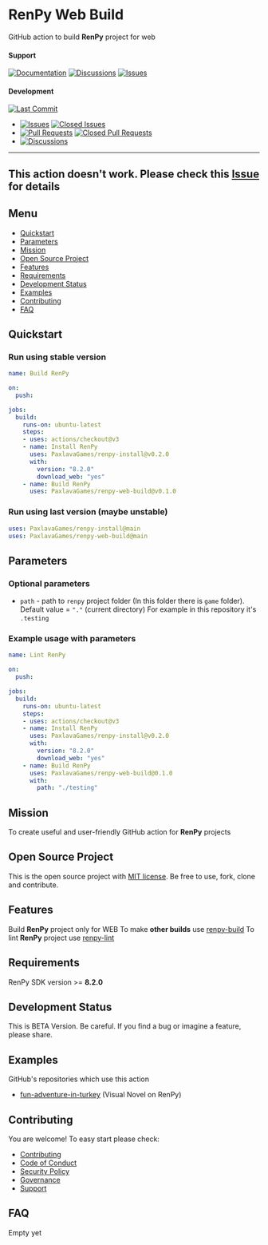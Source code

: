 # RenPy Web Build

GitHub action to build **RenPy** project for web

#### Support
[![Documentation](https://img.shields.io/badge/docs-0094FF.svg)][documentation_path]
[![Discussions](https://img.shields.io/badge/discussions-ff0068.svg)](https://github.com/PaxlavaGames/renpy-web-build/discussions/)
[![Issues](https://img.shields.io/badge/issues-11AE13.svg)](https://github.com/PaxlavaGames/renpy-web-build/issues/)

#### Development
[![Last Commit](https://img.shields.io/github/last-commit/PaxlavaGames/renpy-web-build/main
)](https://github.com/PaxlavaGames/renpy-web-build)
- [![Issues](https://img.shields.io/github/issues/PaxlavaGames/renpy-web-build
)](https://github.com/PaxlavaGames/renpy-web-build/issues/)
[![Closed Issues](https://img.shields.io/github/issues-closed/PaxlavaGames/renpy-web-build
)](https://github.com/PaxlavaGames/renpy-web-build/issues/)
- [![Pull Requests](https://img.shields.io/github/issues-pr/PaxlavaGames/renpy-web-build
)](https://github.com/PaxlavaGames/renpy-web-build/pulls)
[![Closed Pull Requests](https://img.shields.io/github/issues-pr-closed-raw/PaxlavaGames/renpy-web-build
)](https://github.com/PaxlavaGames/renpy-web-build/pulls)
- [![Discussions](https://img.shields.io/github/discussions/PaxlavaGames/renpy-web-build
)](https://github.com/PaxlavaGames/renpy-web-build/discussions/)

[//]: # (#### Repository Stats)

[//]: # ([![Stars]&#40;https://img.shields.io/github/stars/PaxlavaGames/renpy-web-build)

[//]: # (&#41;]&#40;https://github.com/PaxlavaGames/renpy-web-build&#41;)

[//]: # ([![Contributors]&#40;https://img.shields.io/github/contributors/PaxlavaGames/renpy-web-build)

[//]: # (&#41;]&#40;https://github.com/PaxlavaGames/renpy-web-buildgraphs/contributors&#41;)

[//]: # ([![Forks]&#40;https://img.shields.io/github/forks/PaxlavaGames/renpy-web-build)

[//]: # (&#41;]&#40;https://github.com/PaxlavaGames/renpy-web-build&#41;)

<hr>

## This action doesn't work. Please check this [Issue](https://github.com/renpy/renpy/issues/5343) for details

## Menu

- [Quickstart](#quickstart)
- [Parameters](#parameters)
- [Mission](#mission)
- [Open Source Project](#open-source-project)
- [Features](#features)
- [Requirements](#requirements)
- [Development Status](#development-status)
- [Examples](#examples)
- [Contributing](#contributing)
- [FAQ](#faq)

## Quickstart

### Run using stable version

```yaml
name: Build RenPy

on:
  push:

jobs:
  build:
    runs-on: ubuntu-latest
    steps:
    - uses: actions/checkout@v3
    - name: Install RenPy
      uses: PaxlavaGames/renpy-install@v0.2.0
      with:
        version: "8.2.0"
        download_web: "yes"
    - name: Build RenPy
      uses: PaxlavaGames/renpy-web-build@v0.1.0
```

### Run using last version (maybe unstable)

```yaml
uses: PaxlavaGames/renpy-install@main
uses: PaxlavaGames/renpy-web-build@main
```

## Parameters

### Optional parameters

- `path` - path to `renpy` project folder (In this folder there is `game` folder). Default value = `"."` (current directory)  For example in this repository it's `.testing`

### Example usage with parameters

```yaml
name: Lint RenPy

on:
  push:

jobs:
  build:
    runs-on: ubuntu-latest
    steps:
    - uses: actions/checkout@v3
    - name: Install RenPy
      uses: PaxlavaGames/renpy-install@v0.2.0
      with:
        version: "8.2.0"
        download_web: "yes"
    - name: Build RenPy
      uses: PaxlavaGames/renpy-web-build@0.1.0
      with:
        path: "./testing"
```

## Mission

To create useful and user-friendly GitHub action for **RenPy** projects

## Open Source Project

This is the open source project with [MIT license](LICENSE). 
Be free to use, fork, clone and contribute.

## Features

Build **RenPy** project only for WEB
To make **other builds** use [renpy-build](https://github.com/marketplace/actions/renpy-build)
To lint **RenPy** project use [renpy-lint](https://github.com/marketplace/actions/renpy-lint)

## Requirements

RenPy SDK version >= **8.2.0**

## Development Status

This is BETA Version. Be careful. If you find a bug or imagine a feature, please share.

## Examples

GitHub's repositories which use this action
- [fun-adventure-in-turkey](https://github.com/PaxlavaGames/fun-adventure-in-turkey) (Visual Novel on RenPy)

## Contributing

You are welcome! To easy start please check:
- [Contributing](CONTRIBUTING.md)
- [Code of Conduct](https://github.com/PaxlavaGames/fun-adventure-in-turkey?tab=coc-ov-file)
- [Security Policy](https://github.com/PaxlavaGames/fun-adventure-in-turkey?tab=security-ov-file)
- [Governance](GOVERNANCE.md)
- [Support](SUPPORT.md)

## FAQ

Empty yet

[documentation_path]: https://github.com/PaxlavaGames/renpy-web-build